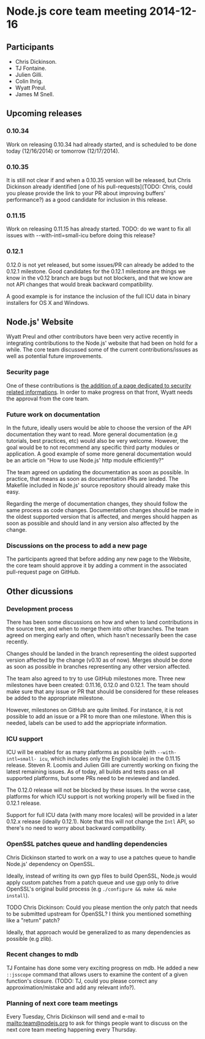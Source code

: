 # Node.js core team meeting 2014-12-16

## Participants

* Chris Dickinson.
* TJ Fontaine.
* Julien Gilli.
* Colin Ihrig.
* Wyatt Preul.
* James M Snell.

## Upcoming releases

### 0.10.34

Work on releasing 0.10.34 had already started, and is scheduled to be done
today (12/16/2014) or tomorrow (12/17/2014).

### 0.10.35

It is still not clear if and when a 0.10.35 version will be released, but
Chris Dickinson already identified \[one of his pull-requests\](TODO: Chris,
could you please provide the link to your PR about improving buffers'
performance?) as a good candidate for inclusion in this release.

### 0.11.15

Work on releasing 0.11.15 has already started. TODO: do we want to fix all
issues with --with-intl=small-icu before doing this release?

### 0.12.1

0.12.0 is not yet released, but some issues/PR can already be added to the
0.12.1 milestone. Good candidates for the 0.12.1 milestone are things we know
in the v0.12 branch are bugs but not blockers, and that we know are not API
changes that would break backward compatibility.

A good example is for instance the inclusion of the full ICU data in binary
installers for OS X and Windows.

## Node.js' Website

Wyatt Preul and other contributors have been very active recently in
integrating contributions to the Node.js' website that had been on hold for a
while. The core team discussed some of the current contributions/issues as
well as potential future improvements.

### Security page

One of these contributions is [the addition of a page dedicated to security
related informations](https://github.com/joyent/node-website/pull/60). In
order to make progress on that front, Wyatt needs the approval from the core
team.

### Future work on documentation

In the future, ideally users would be able to choose the version of the API
documentation they want to read. More general documentation (e.g tutorials,
best practices, etc) would also be very welcome. However, the goal would be to
not recommend any specific third party modules or application. A good example
of some more general documentation would be an article on "How to use Node.js'
http module efficiently?"

The team agreed on updating the documentation as soon as possible. In
practice, that means as soon as documentation PRs are landed. The Makefile
included in Node.js' source repository should already make this easy.

Regarding the merge of documentation changes, they should follow the same
process as code changes. Documentation changes should be made in the oldest
supported version that is affected, and merges should happen as soon as
possible and should land in any version also affected by the change.

### Discussions on the process to add a new page

The participants agreed that before adding any new page to the Website, the
core team should approve it by adding a comment in the associated pull-request
page on GitHub.

## Other dicussions

### Development process

There has been some discussions on how and when to land contributions in the
source tree, and when to merge them into other branches. The team agreed on
merging early and often, which hasn't necessarily been the case recently.

Changes should be landed in the branch representing the oldest supported
version affected by the change (v0.10 as of now). Merges should be done as
soon as possible in branches representing any other version affected.

The team also agreed to try to use GitHub milestones more. Three new
milestones have been created: 0.11.16, 0.12.0 and 0.12.1. The team should make
sure that any issue or PR that should be considered for these releases be
added to the appropriate milestone.

However, milestones on GitHub are quite limited. For instance, it is not
possible to add an issue or a PR to more than one milestone. When this is
needed, labels can be used to add the appriopriate information.

### ICU support

ICU will be enabled for as many platforms as possible (with `--with-intl=small-
icu`, which includes only the English locale) in the 0.11.15 release. Steven R.
Loomis and Julien Gilli are currently working on fixing the latest remaining
issues. As of today, all builds and tests pass on all supported platforms, but
some PRs need to be reviewed and landed.

The 0.12.0 release will not be blocked by these issues. In the worse case,
platforms for which ICU support is not working properly will be fixed in the
0.12.1 release.

Support for full ICU data (with many more locales) will be provided in a later
0.12.x release (ideally 0.12.1). Note that this will not change the `Intl`
API, so there's no need to worry about backward compatibility.

### OpenSSL patches queue and handling dependencies

Chris Dickinson started to work on a way to use a patches queue to handle
Node.js' dependency on OpenSSL.

Ideally, instead of writing its own gyp files to build OpenSSL, Node.js would
apply custom patches from a patch queue and use gyp only to drive OpenSSL's
original build process (e.g `./configure && make && make install`).

TODO Chris Dickinson: Could you please  mention the only patch that needs to
be submitted upstream for OpenSSL? I think you mentioned something like a
"return" patch?

Ideally, that approach would be generalized to as many dependencies as
possible (e.g zlib).

### Recent changes to mdb

TJ Fontaine has done some very exciting progress on mdb. He added a new
`::jsscope` command that allows users to examine the content of a given
function's closure. (TODO: TJ, could you please correct any
approximation/mistake and add any relevant info?).

### Planning of next core team meetings

Every Tuesday, Chris Dickinson will send and e-mail to <mailto:team@nodejs.org> to ask
for things people want to discuss on the next core team meeting happening
every Thursday.
